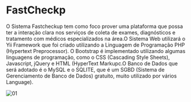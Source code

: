 FastCheckp
========

 O Sistema Fastcheckup tem como foco prover uma plataforma que possa ter a interação clara nos serviços de coleta de exames, diagnósticos e tratamento com médicos especializados na área.O Sistema Web utilizará o Yii Framework que foi criado utilizando a Linguagem de Programação PHP (Hypertext Preprocessor). O Bootstrap é implementado utilizando algumas linguagens de programação, como o CSS (Cascading Style Sheets), Javascript, jQuery e HTML (HyperText Markupc.O Banco de Dados que será adotado é o MySQL e o SQLITE, que é um SGBD (Sistema de Gerenciamento de Banco de Dados) gratuito, muito utilizado por vários
Language).
 
 ![01](https://user-images.githubusercontent.com/5403801/131262754-a9172e58-0d26-488d-a476-ea243b85245a.jpg)

 


 

 
 
 
